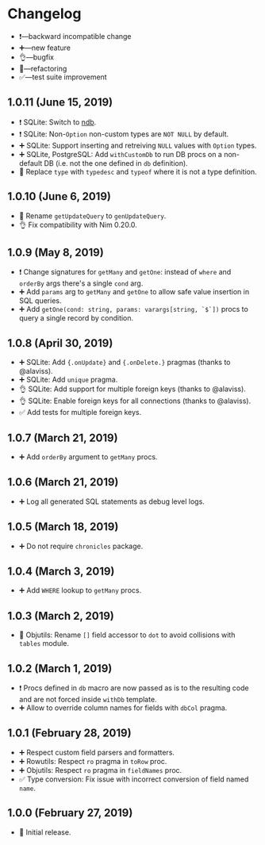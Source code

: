 # Changelog

-   ❗—backward incompatible change
-   ➕—new feature
-   👌—bugfix
-   🔨—refactoring
-   ✅—test suite improvement


## 1.0.11 (June 15, 2019)

-   ❗ SQLite: Switch to [ndb](https://github.com/xzfc/ndb.nim).
-   ❗ SQLite: Non-`Option` non-custom types are `NOT NULL` by default.
-   ➕ SQLite: Support inserting and retreiving `NULL` values with `Option` types.
-   ➕ SQLite, PostgreSQL: Add `withCustomDb` to run DB procs on a non-default DB (i.e. not the one defined in `db` definition).
-   🔨 Replace `type` with `typedesc` and `typeof` where it is not a type definition.


## 1.0.10 (June 6, 2019)

-   🔨 Rename `getUpdateQuery` to `genUpdateQuery`.
-   👌 Fix compatibility with Nim 0.20.0.


## 1.0.9 (May 8, 2019)

-   ❗ Change signatures for `getMany` and `getOne`: instead of `where` and `orderBy` args there's a single `cond` arg.
-   ➕ Add `params` arg to `getMany` and `getOne` to allow safe value insertion in SQL queries.
-   ➕ Add ```getOne(cond: string, params: varargs[string, `$`])``` procs to query a single record by condition.


## 1.0.8 (April 30, 2019)

-   ➕ SQLite: Add `{.onUpdate}` and `{.onDelete.}` pragmas (thanks to @alaviss).
-   ➕ SQLite: Add `unique` pragma.
-   👌 SQLite: Add support for multiple foreign keys (thanks to @alaviss).
-   👌 SQLite: Enable foreign keys for all connections (thanks to @alaviss).
-   ✅ Add tests for multiple foreign keys.


## 1.0.7 (March 21, 2019)

-   ➕ Add ``orderBy`` argument to ``getMany`` procs.


## 1.0.6 (March 21, 2019)

-   ➕ Log all generated SQL statements as debug level logs.


## 1.0.5 (March 18, 2019)

-   ➕ Do not require ``chronicles`` package.


## 1.0.4 (March 3, 2019)

-   ➕ Add ``WHERE`` lookup to ``getMany`` procs.


## 1.0.3 (March 2, 2019)

-   🔨 Objutils: Rename ``[]`` field accessor to ``dot`` to avoid collisions with ``tables`` module.


## 1.0.2 (March 1, 2019)

-   ❗ Procs defined in ``db`` macro are now passed as is to the resulting code and are not forced inside ``withDb`` template.
-   ➕ Allow to override column names for fields with ``dbCol`` pragma.


## 1.0.1 (February 28, 2019)

-   ➕ Respect custom field parsers and formatters.
-   ➕ Rowutils: Respect ``ro`` pragma in ``toRow`` proc.
-   ➕ Objutils: Respect ``ro`` pragma in ``fieldNames`` proc.
-   ✅ Type conversion: Fix issue with incorrect conversion of field named ``name``.


## 1.0.0 (February 27, 2019)

-   🎉 Initial release.
